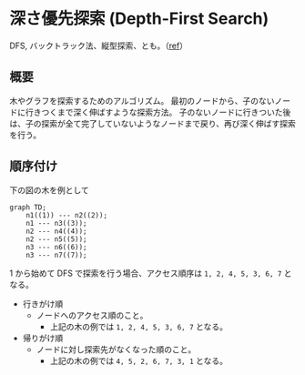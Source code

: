 # 深さ優先探索 (**D**epth-**F**irst **S**earch)

DFS, バックトラック法、縦型探索、とも。（[ref](https://ja.wikipedia.org/wiki/%E6%B7%B1%E3%81%95%E5%84%AA%E5%85%88%E6%8E%A2%E7%B4%A2)）

## 概要

木やグラフを探索するためのアルゴリズム。
最初のノードから、子のないノードに行きつくまで深く伸ばすような探索方法。
子のないノードに行きついた後は、子の探索が全て完了していないようなノードまで戻り、再び深く伸ばす探索を行う。

## 順序付け

下の図の木を例として

```mermaid
graph TD;
    n1((1)) --- n2((2));
    n1 --- n3((3));
    n2 --- n4((4));
    n2 --- n5((5));
    n3 --- n6((6));
    n3 --- n7((7));
```

1 から始めて DFS で探索を行う場合、アクセス順序は `1, 2, 4, 5, 3, 6, 7` となる。

- 行きがけ順
  - ノードへのアクセス順のこと。
    - 上記の木の例では `1, 2, 4, 5, 3, 6, 7` となる。
- 帰りがけ順
  - ノードに対し探索先がなくなった順のこと。
    - 上記の木の例では `4, 5, 2, 6, 7, 3, 1` となる。
